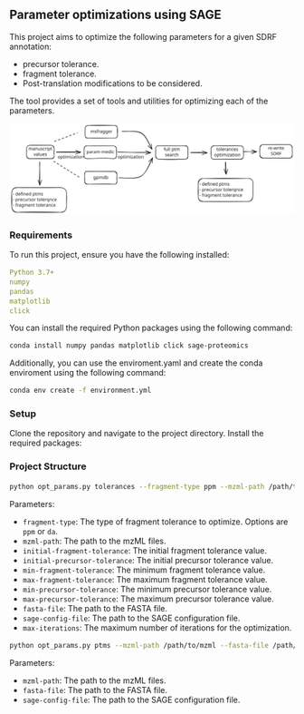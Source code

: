 ## Parameter optimizations using SAGE

This project aims to optimize the following parameters for a given SDRF annotation: 
- precursor tolerance. 
- fragment tolerance. 
- Post-translation modifications to be considered. 

The tool provides a set of tools and utilities for optimizing each of the parameters.

![Optimization Process](docs/flow.svg)

### Requirements

To run this project, ensure you have the following installed:

```yaml
Python 3.7+
numpy
pandas
matplotlib
click
```

You can install the required Python packages using the following command:

```bash
conda install numpy pandas matplotlib click sage-proteomics
```

Additionally, you can use the enviroment.yaml and create the conda enviroment using the following command: 

```bash
conda env create -f environment.yml
```

### Setup

Clone the repository and navigate to the project directory. Install the required packages:

### Project Structure

```bash
python opt_params.py tolerances --fragment-type ppm --mzml-path /path/to/mzml --initial-fragment-tolerance 20 --initial-precursor-tolerance 20 --min-fragment-tolerance 1 --max-fragment-tolerance 50 --min-precursor-tolerance 10 --max-precursor-tolerance 50 --fasta-file /path/to/fasta --sage-config-file /path/to/sage_config.json --max-iterations 10
```
Parameters: 
- `fragment-type`: The type of fragment tolerance to optimize. Options are `ppm` or `da`.
- `mzml-path`: The path to the mzML files.
- `initial-fragment-tolerance`: The initial fragment tolerance value.
- `initial-precursor-tolerance`: The initial precursor tolerance value.
- `min-fragment-tolerance`: The minimum fragment tolerance value.
- `max-fragment-tolerance`: The maximum fragment tolerance value.
- `min-precursor-tolerance`: The minimum precursor tolerance value.
- `max-precursor-tolerance`: The maximum precursor tolerance value.
- `fasta-file`: The path to the FASTA file.
- `sage-config-file`: The path to the SAGE configuration file.
- `max-iterations`: The maximum number of iterations for the optimization.

```bash
python opt_params.py ptms --mzml-path /path/to/mzml --fasta-file /path/to/fasta --sage-config-file /path/to/sage_config.json
```

Parameters:
- `mzml-path`: The path to the mzML files.
- `fasta-file`: The path to the FASTA file.
- `sage-config-file`: The path to the SAGE configuration file.

